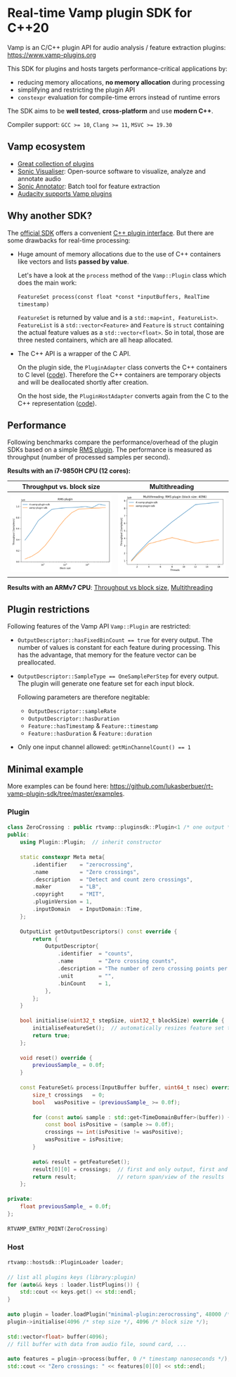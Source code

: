 # Real-time Vamp plugin SDK for C++20

Vamp is an C/C++ plugin API for audio analysis / feature extraction plugins: https://www.vamp-plugins.org

This SDK for plugins and hosts targets performance-critical applications by:

- reducing memory allocations, **no memory allocation** during processing
- simplifying and restricting the plugin API
- `constexpr` evaluation for compile-time errors instead of runtime errors

The SDK aims to be **well tested**, **cross-platform** and use **modern C++**.

Compiler support: `GCC >= 10`, `Clang >= 11`, `MSVC >= 19.30`

## Vamp ecosystem

- [Great collection of plugins](https://www.vamp-plugins.org/download.html)
- [Sonic Visualiser](https://www.sonicvisualiser.org/): Open-source software to visualize, analyze and annotate audio
- [Sonic Annotator](https://vamp-plugins.org/sonic-annotator): Batch tool for feature extraction
- [Audacity supports Vamp plugins](https://wiki.audacityteam.org/wiki/Vamp_Plug-ins)

## Why another SDK?

The [official SDK](https://github.com/c4dm/vamp-plugin-sdk) offers a convenient [C++ plugin interface](https://code.soundsoftware.ac.uk/projects/vamp-plugin-sdk/embedded/classVamp_1_1Plugin.html).
But there are some drawbacks for real-time processing:

- Huge amount of memory allocations due to the use of C++ containers like vectors and lists **passed by value**.

  Let's have a look at the `process` method of the `Vamp::Plugin` class which does the main work:

  `FeatureSet process(const float *const *inputBuffers, RealTime timestamp)`

  `FeatureSet` is returned by value and is a `std::map<int, FeatureList>`.
  `FeatureList` is a `std::vector<Feature>` and `Feature` is `struct` containing the actual feature values as a `std::vector<float>`.
  So in total, those are three nested containers, which are all heap allocated.

- The C++ API is a wrapper of the C API.

  On the plugin side, the `PluginAdapter` class converts the C++ containers to C level ([code](https://github.com/c4dm/vamp-plugin-sdk/blob/master/src/vamp-sdk/PluginAdapter.cpp#L828-L921)).
  Therefore the C++ containers are temporary objects and will be deallocated shortly after creation.

  On the host side, the `PluginHostAdapter` converts again from the C to the C++ representation ([code](https://github.com/c4dm/vamp-plugin-sdk/blob/master/src/vamp-hostsdk/PluginHostAdapter.cpp#L413-L464)).

## Performance

Following benchmarks compare the performance/overhead of the plugin SDKs based on a simple [RMS plugin](benchmarks/sdks/RMS.hpp).
The performance is measured as throughput (number of processed samples per second).

**Results with an i7-9850H CPU (12 cores):**

| Throughput vs. block size                          | Multithreading                                                    |
| -------------------------------------------------- | ----------------------------------------------------------------- |
| ![](benchmarks/sdks/results/benchmark_sdks_i7.png) | ![](benchmarks/sdks/results/benchmark_sdks_i7_multithreading.png) |

**Results with an ARMv7 CPU**:
[Throughput vs block size](benchmarks/sdks/results/benchmark_sdks_armv7.png),
[Multithreading](benchmarks/sdks/results/benchmark_sdks_armv7_multithreading.png)

## Plugin restrictions

Following features of the Vamp API `Vamp::Plugin` are restricted:

- `OutputDescriptor::hasFixedBinCount == true` for every output.
  The number of values is constant for each feature during processing.
  This has the advantage, that memory for the feature vector can be preallocated.

- `OutputDescriptor::SampleType == OneSamplePerStep` for every output.
  The plugin will generate one feature set for each input block.
  
  Following parameters are therefore negitable:
  - `OutputDescriptor::sampleRate`
  - `OutputDescriptor::hasDuration`
  - `Feature::hasTimestamp` & `Feature::timestamp`
  - `Feature::hasDuration` & `Feature::duration`

- Only one input channel allowed: `getMinChannelCount() == 1`

## Minimal example

More examples can be found here: https://github.com/lukasberbuer/rt-vamp-plugin-sdk/tree/master/examples.

### Plugin

```cpp
class ZeroCrossing : public rtvamp::pluginsdk::Plugin<1 /* one output */> {
public:
    using Plugin::Plugin;  // inherit constructor

    static constexpr Meta meta{
        .identifier    = "zerocrossing",
        .name          = "Zero crossings",
        .description   = "Detect and count zero crossings",
        .maker         = "LB",
        .copyright     = "MIT",
        .pluginVersion = 1,
        .inputDomain   = InputDomain::Time,
    };

    OutputList getOutputDescriptors() const override {
        return {
            OutputDescriptor{
                .identifier  = "counts",
                .name        = "Zero crossing counts",
                .description = "The number of zero crossing points per processing block",
                .unit        = "",
                .binCount    = 1,
            },
        };
    }

    bool initialise(uint32_t stepSize, uint32_t blockSize) override {
        initialiseFeatureSet();  // automatically resizes feature set to number of outputs and bins
        return true;
    };

    void reset() override {
        previousSample_ = 0.0f;
    }

    const FeatureSet& process(InputBuffer buffer, uint64_t nsec) override {
        size_t crossings   = 0;
        bool   wasPositive = (previousSample_ >= 0.0f);

        for (const auto& sample : std::get<TimeDomainBuffer>(buffer)) {
            const bool isPositive = (sample >= 0.0f);
            crossings += int(isPositive != wasPositive);
            wasPositive = isPositive;
        }

        auto& result = getFeatureSet();
        result[0][0] = crossings;  // first and only output, first and only bin
        return result;             // return span/view of the results
    };

private:
    float previousSample_ = 0.0f;
};

RTVAMP_ENTRY_POINT(ZeroCrossing)
```

### Host

```cpp
rtvamp::hostsdk::PluginLoader loader;

// list all plugins keys (library:plugin)
for (auto&& keys : loader.listPlugins()) {
    std::cout << keys.get() << std::endl;
}

auto plugin = loader.loadPlugin("minimal-plugin:zerocrossing", 48000 /* samplerate */);
plugin->initialise(4096 /* step size */, 4096 /* block size */);

std::vector<float> buffer(4096);
// fill buffer with data from audio file, sound card, ...

auto features = plugin->process(buffer, 0 /* timestamp nanoseconds */);
std::cout << "Zero crossings: " << features[0][0] << std::endl;
```
